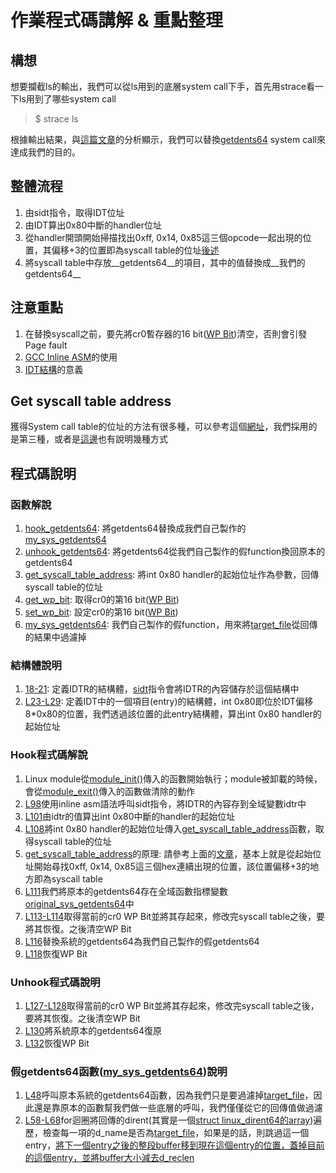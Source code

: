 # 作業程式碼講解 & 重點整理

## 構想
想要攔截ls的輸出，我們可以從ls用到的底層system call下手，首先用strace看一下ls用到了哪些system call

> $ strace ls

根據輸出結果，與[這篇文章](http://www.cppblog.com/momoxiao/archive/2010/04/04/111594.html)的分析顯示，我們可以替換[getdents64](http://lxr.free-electrons.com/source/include/linux/syscalls.h?v=3.10#L565) system call來達成我們的目的。


## 整體流程

1. 由sidt指令，取得IDT位址
2. 由IDT算出0x80中斷的handler位址
3. 從handler開頭開始掃描找出0xff, 0x14, 0x85這三個opcode一起出現的位置，其偏移+3的位置即為syscall table的位址[後述](#Get_syscall_table_address_30)
4. 將syscall table中存放__getdents64__的項目，其中的值替換成__我們的getdents64__


## 注意重點

1. 在替換syscall之前，要先將cr0暫存器的16 bit([WP Bit](http://turbochaos.blogspot.tw/2013/09/linux-rootkits-101-1-of-3.html))清空，否則會引發Page fault
2. [GCC Inline ASM](http://blog.csdn.net/slvher/article/details/8864996)的使用
3. [IDT結構](http://wiki.osdev.org/Interrupt_Descriptor_Table#Structure)的意義


## Get syscall table address

獲得System call table的位址的方法有很多種，可以參考這個[網址](http://webcache.googleusercontent.com/search?q=cache%3AA6ys0KVxD7sJ%3Awww.linuxeden.com%2Fforum%2Fviewthread.php%3Faction%3Dprintable%26tid%3D62339+&cd=2&hl=zh-TW&ct=clnk&gl=tw)，我們採用的是第三種，或者是[這邊](https://memset.wordpress.com/2011/01/20/syscall-hijacking-dynamically-obtain-syscall-table-address-kernel-2-6-x/)也有說明幾種方式


## 程式碼說明

### 函數解說

1. [hook_getdents64](https://github.com/bdsword/RootkitHidels/blob/master/rootkit_hidels.c#L92): 將getdents64替換成我們自己製作的[my_sys_getdents64](https://github.com/bdsword/RootkitHidels/blob/master/rootkit_hidels.c#L47)
2. [unhook_getdents64](https://github.com/bdsword/RootkitHidels/blob/master/rootkit_hidels.c#L125): 將getdents64從我們自己製作的假function換回原本的getdents64
3. [get_syscall_table_address](https://github.com/bdsword/RootkitHidels/blob/master/rootkit_hidels.c#L34): 將int 0x80 handler的起始位址作為參數，回傳syscall table的位址
4. [get_wp_bit](https://github.com/bdsword/RootkitHidels/blob/master/rootkit_hidels.c#L72): 取得cr0的第16 bit([WP Bit](http://turbochaos.blogspot.tw/2013/09/linux-rootkits-101-1-of-3.html))
5. [set_wp_bit](https://github.com/bdsword/RootkitHidels/blob/master/rootkit_hidels.c#L82): 設定cr0的第16 bit([WP Bit](http://turbochaos.blogspot.tw/2013/09/linux-rootkits-101-1-of-3.html))
6. [my_sys_getdents64](https://github.com/bdsword/RootkitHidels/blob/master/rootkit_hidels.c#L4): 我們自己製作的假function，用來將[target_file](https://github.com/bdsword/RootkitHidels/blob/master/rootkit_hidels.c#L13)從回傳的結果中過濾掉

### 結構體說明

1. [18-21](https://github.com/bdsword/RootkitHidels/blob/master/rootkit_hidels.c#L18-L21): 定義IDTR的結構體，[sidt](https://github.com/bdsword/RootkitHidels/blob/master/rootkit_hidels.c#L98)指令會將IDTR的內容儲存於這個結構中
2. [L23-L29](https://github.com/bdsword/RootkitHidels/blob/master/rootkit_hidels.c#L23-L29): 定義IDT中的一個項目(entry)的結構體，int 0x80即位於IDT偏移8*0x80的位置，我們透過該位置的此entry結構體，算出int 0x80 handler的起始位址

### Hook程式碼解說

1. Linux module從[module_init()](https://github.com/bdsword/RootkitHidels/blob/master/rootkit_hidels.c#L136)傳入的函數開始執行；module被卸載的時候，會從[module_exit()](https://github.com/bdsword/RootkitHidels/blob/master/rootkit_hidels.c#L137)傳入的函數做清除的動作
2. [L98](https://github.com/bdsword/RootkitHidels/blob/master/rootkit_hidels.c#L98)使用inline asm語法呼叫sidt指令，將IDTR的內容存到全域變數idtr中
3. [L101](https://github.com/bdsword/RootkitHidels/blob/master/rootkit_hidels.c#L101)由idtr的值算出int 0x80中斷的handler的起始位址
4. [L108](https://github.com/bdsword/RootkitHidels/blob/master/rootkit_hidels.c#L108)將int 0x80 handler的起始位址傳入[get_syscall_table_address](https://github.com/bdsword/RootkitHidels/blob/master/rootkit_hidels.c#L34)函數，取得syscall table的位址
5. [get_syscall_table_address](https://github.com/bdsword/RootkitHidels/blob/master/rootkit_hidels.c#L34)的原理: 請參考上面的[文章](http://webcache.googleusercontent.com/search?q=cache%3AA6ys0KVxD7sJ%3Awww.linuxeden.com%2Fforum%2Fviewthread.php%3Faction%3Dprintable%26tid%3D62339+&cd=2&hl=zh-TW&ct=clnk&gl=tw)，基本上就是從起始位址開始尋找0xff, 0x14, 0x85這三個hex連續出現的位置，該位置偏移+3的地方即為syscall table
6. [L111](https://github.com/bdsword/RootkitHidels/blob/master/rootkit_hidels.c#L111)我們將原本的getdents64存在全域函數指標變數[original_sys_getdents64](https://github.com/bdsword/RootkitHidels/blob/master/rootkit_hidels.c#L45)中
7. [L113-L114](https://github.com/bdsword/RootkitHidels/blob/master/rootkit_hidels.c#L113-L114)取得當前的cr0 WP Bit並將其存起來，修改完syscall table之後，要將其恢復。之後清空WP Bit
8. [L116](https://github.com/bdsword/RootkitHidels/blob/master/rootkit_hidels.c#L116)替換系統的getdents64為我們自己製作的假getdents64
9. [L118](https://github.com/bdsword/RootkitHidels/blob/master/rootkit_hidels.c#L118)恢復WP Bit

### Unhook程式碼說明

1. [L127-L128](https://github.com/bdsword/RootkitHidels/blob/master/rootkit_hidels.c#L127-L128)取得當前的cr0 WP Bit並將其存起來，修改完syscall table之後，要將其恢復。之後清空WP Bit
2. [L130](https://github.com/bdsword/RootkitHidels/blob/master/rootkit_hidels.c#L130)將系統原本的getdents64復原
3. [L132](https://github.com/bdsword/RootkitHidels/blob/master/rootkit_hidels.c#L132)恢復WP Bit

### 假getdents64函數([my_sys_getdents64](https://github.com/bdsword/RootkitHidels/blob/master/rootkit_hidels.c#L47))說明

1. [L48](https://github.com/bdsword/RootkitHidels/blob/master/rootkit_hidels.c#L48)呼叫原本系統的getdents64函數，因為我們只是要過濾掉[target_file](https://github.com/bdsword/RootkitHidels/blob/master/rootkit_hidels.c#L13)，因此還是靠原本的函數幫我們做一些底層的呼叫，我們僅僅從它的回傳值做過濾
2. [L58-L68](https://github.com/bdsword/RootkitHidels/blob/master/rootkit_hidels.c#L58-L68)for迴圈將回傳的dirent(其實是一個[struct linux_dirent64的array](http://lxr.free-electrons.com/source/include/linux/dirent.h?v=3.10#L4))遍歷，檢查每一項的d_name是否為[target_file](https://github.com/bdsword/RootkitHidels/blob/master/rootkit_hidels.c#L13)，如果是的話，則跳過這一個entry，[將下一個entry之後的整段buffer移到現在這個entry的位置，蓋掉目前的這個entry，並將buffer大小減去d_reclen](https://github.com/bdsword/RootkitHidels/blob/master/rootkit_hidels.c#L63-L64)
